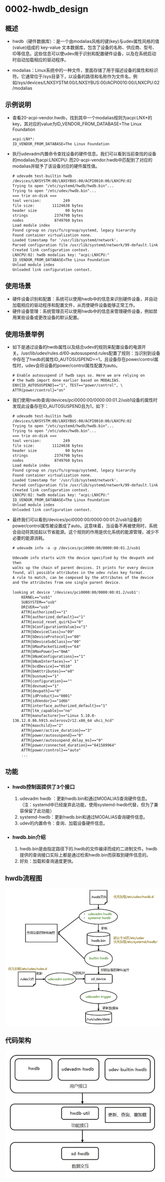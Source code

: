 # 0002-hwdb_design

## 概述
- 	hwdb（硬件数据库）：是一个由modalias风格的键(key)与udev属性风格的值(value)组成的 key-value 文本数据库，包含了设备的名称、供应商、型号、ID等信息。这些信息可以使udev用于识别和配置硬件设备，以及在系统启动时自动加载相应的驱动程序。

- modalias：Linux系统中的一种文件，里面存储了用于描述设备的属性和标识符。它通常位于/sys目录下，以设备的路径和名称作为文件名，例如/sys/devices/LNXSYSTM\:00/LNXSYBUS\:00/ACPI0010\:00/LNXCPU\:02/modalias

## 示例说明
- 查看20-acpi-vendor.hwdb，找到其中一个modalias规则为acpi:LNX*的key，其对应的value为ID_VENDOR_FROM_DATABASE=The Linux Foundation
    ```
    acpi:LNX*:
    ID_VENDOR_FROM_DATABASE=The Linux Foundation
    ```
- 执行udevadm内置命令查找设备的硬件信息。我们可以看到当前查找的设备的modalias为acpi:LNXCPU: 而20-acpi-vendor.hwdb中匹配到了对应的modalias并赋予了该设备对应的硬件属性值。
    ```
    # udevadm test-builtin hwdb /devices/LNXSYSTM:00/LNXSYBUS:00/ACPI0010:00/LNXCPU:02
    Trying to open "/etc/systemd/hwdb/hwdb.bin"...
    Trying to open "/etc/udev/hwdb.bin"...
    === trie on-disk ===
    tool version:          249
    file size:        11124638 bytes
    header size             80 bytes
    strings            2374798 bytes
    nodes              8749760 bytes
    Load module index
    Found cgroup on /sys/fs/cgroup/systemd, legacy hierarchy
    Found container virtualization none.
    Loaded timestamp for '/usr/lib/systemd/network'.
    Parsed configuration file /usr/lib/systemd/network/99-default.link
    Created link configuration context.
    LNXCPU:02: hwdb modalias key: "acpi:LNXCPU:"
    ID_VENDOR_FROM_DATABASE=The Linux Foundation
    Unload module index
    Unloaded link configuration context.
    ```
## 使用场景
- 硬件设备识别和配置：系统可以使用hwdb中的信息来识别硬件设备，并自动加载相应的驱动程序和配置文件，从而使硬件设备能够正常工作。
- 硬件设备管理：系统管理员可以使用hwdb中的信息来管理硬件设备，例如禁用某些设备或更改设备的默认配置。

## 使用场景举例
- 如下是通过设备的hwdb属性以及结合udev的规则来配置设备的电源开关。/usr/lib/udev/rules.d/60-autosuspend.rules配置了规则：当识别到设备中存在了hwdb的属性ID_AUTOSUSPEND==1，且设备存在power/control属性时，udev会将设备的power/control属性配置为auto。
    ```
    # Enable autosuspend if hwdb says so. Here we are relying on
    # the hwdb import done earlier based on MODALIAS.
    ENV{ID_AUTOSUSPEND}=="1", TEST=="power/control", \
    ATTR{power/control}="on"
    ```
- 我们使用hwdb查询/devices/pci0000:00/0000:00:01.2/usb1设备的属性时发现此设备存在ID_AUTOSUSPEND且为1，如下：
    ```
    # udevadm test-builtin hwdb /devices/LNXSYSTM:00/LNXSYBUS:00/ACPI0010:00/LNXCPU:02
    Trying to open "/etc/systemd/hwdb/hwdb.bin"...
    Trying to open "/etc/udev/hwdb.bin"...
    === trie on-disk ===
    tool version:          249
    file size:        11124638 bytes
    header size             80 bytes
    strings            2374798 bytes
    nodes              8749760 bytes
    Load module index
    Found cgroup on /sys/fs/cgroup/systemd, legacy hierarchy
    Found container virtualization none.
    Loaded timestamp for '/usr/lib/systemd/network'.
    Parsed configuration file /usr/lib/systemd/network/99-default.link
    Created link configuration context.
    LNXCPU:02: hwdb modalias key: "acpi:LNXCPU:"
    ID_VENDOR_FROM_DATABASE=The Linux Foundation
    Unload module index
    Unloaded link configuration context.
    ```
- 最终我们可以看到/devices/pci0000:00/0000:00:01.2/usb1设备的power/control属性被设置成了auto。这意味着，当设备不再被使用时，系统会自动将其挂起以节省能源。这个规则的作用是优化系统的能源管理，减少不必要的能源消耗。
    ```
    # udevadm info -a -p /devices/pci0000:00/0000:00:01.2/usb1

    Udevadm info starts with the device specified by the devpath and then
    walks up the chain of parent devices. It prints for every device
    found, all possible attributes in the udev rules key format.
    A rule to match, can be composed by the attributes of the device
    and the attributes from one single parent device.

    looking at device '/devices/pci0000:00/0000:00:01.2/usb1':
        KERNEL=="usb1"
        SUBSYSTEM=="usb"
        DRIVER=="usb"
        ATTR{authorized}=="1"
        ATTR{authorized_default}=="1"
        ATTR{avoid_reset_quirk}=="0"
        ATTR{bConfigurationValue}=="1"
        ATTR{bDeviceClass}=="09"
        ATTR{bDeviceProtocol}=="00"
        ATTR{bDeviceSubClass}=="00"
        ATTR{bMaxPacketSize0}=="64"
        ATTR{bMaxPower}=="0mA"
        ATTR{bNumConfigurations}=="1"
        ATTR{bNumInterfaces}==" 1"
        ATTR{bcdDevice}=="0510"
        ATTR{bmAttributes}=="e0"
        ATTR{busnum}=="1"
        ATTR{configuration}==""
        ATTR{devnum}=="1"
        ATTR{devpath}=="0"
        ATTR{idProduct}=="0001"
        ATTR{idVendor}=="1d6b"
        ATTR{interface_authorized_default}=="1"
        ATTR{ltm_capable}=="no"
        ATTR{manufacturer}=="Linux 5.10.0-136.12.0.86.h915.eulerosv2r12.x86_64 uhci_hcd"
        ATTR{maxchild}=="2"
        ATTR{power/active_duration}=="3"
        ATTR{power/autosuspend}=="0"
        ATTR{power/autosuspend_delay_ms}=="0"
        ATTR{power/connected_duration}=="641589964"
        ATTR{power/control}=="auto"
        ...
    ```

## 功能
- ### hwdb控制面提供了3个接口
   1. udevadm hwdb ：更新hwdb.bin和通过MODALIAS查询硬件信息。（注：systemd中已经废弃此功能，使用systemd-hwdb代替，但为了兼容保留了此功能）
   2. systemd-hwdb：更新hwdb.bin和通过MODALIAS查询硬件信息。
   3. udev的内置命令：查询、加载设备硬件信息。
- ### hwdb.bin介绍
   1. hwdb.bin是由指定路径下的.hwdb的文件编译而成的二进制文件。hwdb提供的查询接口实际上都是通过检索hwdb.bin而获取到硬件信息的。
   2. 好处：加载和查询速度更快。

## hwdb流程图
![hwdb流程图](assets/hwdb_process.png)

## 代码架构
![hwdb代码架构](assets/hwdb_framework.png)

